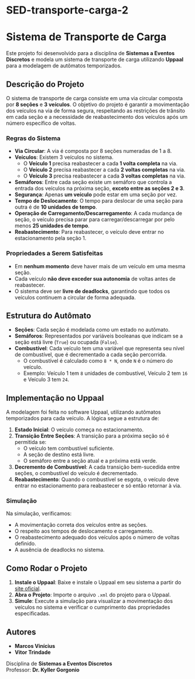# SED-transporte-carga-2

# Sistema de Transporte de Carga

Este projeto foi desenvolvido para a disciplina de **Sistemas a Eventos Discretos** e modela um sistema de transporte de carga utilizando **Uppaal** para a modelagem de autômatos temporizados.

## Descrição do Projeto

O sistema de transporte de carga consiste em uma via circular composta por **8 seções** e **3 veículos**. O objetivo do projeto é garantir a movimentação dos veículos na via de forma segura, respeitando as restrições de trânsito em cada seção e a necessidade de reabastecimento dos veículos após um número específico de voltas.

### Regras do Sistema

- **Via Circular**: A via é composta por 8 seções numeradas de 1 a 8.
- **Veículos**: Existem 3 veículos no sistema.
  - O **Veículo 1** precisa reabastecer a cada **1 volta completa** na via.
  - O **Veículo 2** precisa reabastecer a cada **2 voltas completas** na via.
  - O **Veículo 3** precisa reabastecer a cada **3 voltas completas** na via.
- **Semáforos**: Entre cada seção existe um semáforo que controla a entrada dos veículos na próxima seção, **exceto entre as seções 2 e 3**.
- **Segurança**: Apenas **um veículo** pode estar em uma seção por vez.
- **Tempo de Deslocamento**: O tempo para deslocar de uma seção para outra é de **10 unidades de tempo**.
- **Operação de Carregamento/Descarregamento**: A cada mudança de seção, o veículo precisa parar para carregar/descarregar por pelo menos **25 unidades de tempo**.
- **Reabastecimento**: Para reabastecer, o veículo deve entrar no estacionamento pela seção 1.

### Propriedades a Serem Satisfeitas

- Em **nenhum momento** deve haver mais de um veículo em uma mesma seção.
- Cada veículo **não deve exceder sua autonomia** de voltas antes de reabastecer.
- O sistema deve ser **livre de deadlocks**, garantindo que todos os veículos continuem a circular de forma adequada.
  
## Estrutura do Autômato

- **Seções**: Cada seção é modelada como um estado no autômato.
- **Semáforos**: Representados por variáveis booleanas que indicam se a seção está livre (`True`) ou ocupada (`False`).
- **Combustível**: Cada veículo tem uma variável que representa seu nível de combustível, que é decrementado a cada seção percorrida. 
  - O combustível é calculado como `8 * N`, onde `N` é o número do veículo.
  - Exemplo: Veículo 1 tem `8` unidades de combustível, Veículo 2 tem `16` e Veículo 3 tem `24`.

## Implementação no Uppaal

A modelagem foi feita no software Uppaal, utilizando autômatos temporizados para cada veículo. A lógica segue a estrutura de:
1. **Estado Inicial**: O veículo começa no estacionamento.
2. **Transição Entre Seções**: A transição para a próxima seção só é permitida se:
   - O veículo tem combustível suficiente.
   - A seção de destino está livre.
   - O semáforo entre a seção atual e a próxima está verde.
3. **Decremento de Combustível**: A cada transição bem-sucedida entre seções, o combustível do veículo é decrementado.
4. **Reabastecimento**: Quando o combustível se esgota, o veículo deve entrar no estacionamento para reabastecer e só então retornar à via.

### Simulação

Na simulação, verificamos:
- A movimentação correta dos veículos entre as seções.
- O respeito aos tempos de deslocamento e carregamento.
- O reabastecimento adequado dos veículos após o número de voltas definido.
- A ausência de deadlocks no sistema.

## Como Rodar o Projeto

1. **Instale o Uppaal**: Baixe e instale o Uppaal em seu sistema a partir do [site oficial](http://www.uppaal.org/).
2. **Abra o Projeto**: Importe o arquivo `.xml` do projeto para o Uppaal.
3. **Simule**: Execute a simulação para visualizar a movimentação dos veículos no sistema e verificar o cumprimento das propriedades especificadas.

## Autores

- **Marcos Vinícius**
- **Vitor Trindade**

Disciplina de **Sistemas a Eventos Discretos** \
Professor: **Dr. Kyller Gorgonio**
